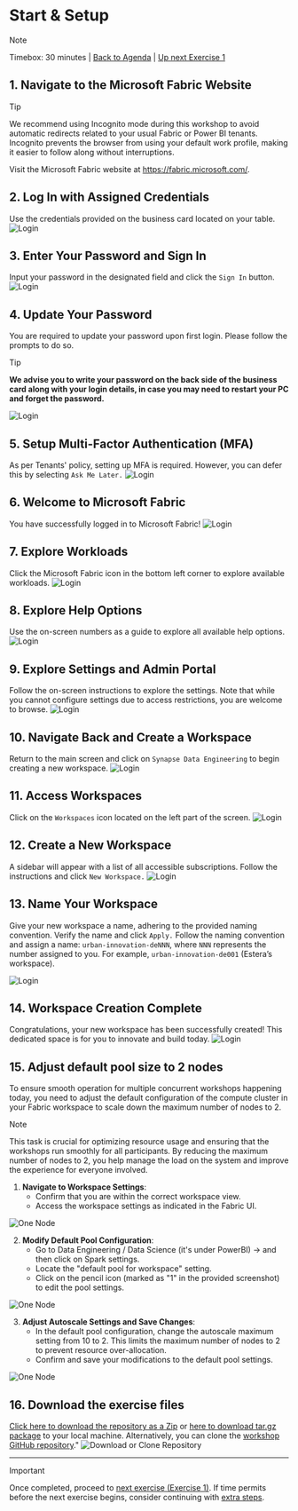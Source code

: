 # Start & Setup
> [!NOTE]
> Timebox: 30 minutes | [Back to Agenda](./../README.md#agenda) | [Up next Exercise 1](./../exercise-1/exercise-1.md)
   
## 1. Navigate to the Microsoft Fabric Website

> [!TIP]
> We recommend using Incognito mode during this workshop to avoid automatic redirects related to your usual Fabric or Power BI tenants. Incognito prevents the browser from using your default work profile, making it easier to follow along without interruptions.

Visit the Microsoft Fabric website at https://fabric.microsoft.com/.

## 2. Log In with Assigned Credentials
Use the credentials provided on the business card located on your table.
![Login](../screenshots/start/1.jpg)

## 3. Enter Your Password and Sign In
Input your password in the designated field and click the `Sign In` button.
![Login](../screenshots/start/2.jpg)

## 4. Update Your Password
You are required to update your password upon first login. Please follow the prompts to do so.

> [!TIP]  
> **We advise you to write your password on the back side of the business card along with your login details, in case you may need to restart your PC and forget the password.**

![Login](../screenshots/start/9.jpg)

## 5. Setup Multi-Factor Authentication (MFA)
As per Tenants' policy, setting up MFA is required. However, you can defer this by selecting `Ask Me Later.`
![Login](../screenshots/start/10.jpg)

## 6. Welcome to Microsoft Fabric
You have successfully logged in to Microsoft Fabric!
![Login](../screenshots/start/4.jpg)

## 7. Explore Workloads
Click the Microsoft Fabric icon in the bottom left corner to explore available workloads.
![Login](../screenshots/start/5.jpg)

## 8. Explore Help Options
Use the on-screen numbers as a guide to explore all available help options.
![Login](../screenshots/start/7.jpg)

## 9. Explore Settings and Admin Portal
Follow the on-screen instructions to explore the settings. Note that while you cannot configure settings due to access restrictions, you are welcome to browse.
![Login](../screenshots/start/8.jpg)

## 10. Navigate Back and Create a Workspace
Return to the main screen and click on `Synapse Data Engineering` to begin creating a new workspace.
![Login](../screenshots/start/11.jpg)

## 11. Access Workspaces
Click on the `Workspaces` icon located on the left part of the screen.
![Login](../screenshots/start/12.jpg)

## 12. Create a New Workspace
A sidebar will appear with a list of all accessible subscriptions. Follow the instructions and click `New Workspace.`
![Login](../screenshots/start/13.jpg)

## 13. Name Your Workspace
Give your new workspace a name, adhering to the provided naming convention. Verify the name and click `Apply.` Follow the naming convention and assign a name: `urban-innovation-deNNN`, where `NNN` represents the number assigned to you. For example, `urban-innovation-de001` (Estera’s workspace).

![Login](../screenshots/start/14.jpg)

## 14. Workspace Creation Complete
Congratulations, your new workspace has been successfully created! This dedicated space is for you to innovate and build today.
![Login](../screenshots/start/15.jpg)


## 15. Adjust default pool size to 2 nodes

To ensure smooth operation for multiple concurrent workshops happening today, you need to adjust the default configuration of the compute cluster in your Fabric workspace to scale down the maximum number of nodes to 2.

> [!NOTE]  
>  This task is crucial for optimizing resource usage and ensuring that the workshops run smoothly for all participants. By reducing the maximum number of nodes to 2, you help manage the load on the system and improve the experience for everyone involved.


1. **Navigate to Workspace Settings**:
   - Confirm that you are within the correct workspace view.
   - Access the workspace settings as indicated in the Fabric UI.

![One Node](../screenshots/extra/onenode1.jpg)

2. **Modify Default Pool Configuration**:
   - Go to Data Engineering / Data Science (it's under PowerBI) -> and then click on Spark settings. 
   - Locate the "default pool for workspace" setting.
   - Click on the pencil icon (marked as "1" in the provided screenshot) to edit the pool settings.

![One Node](../screenshots/extra/onenode2.jpg)

3. **Adjust Autoscale Settings and Save Changes**:
   - In the default pool configuration, change the autoscale maximum setting from 10 to 2. This limits the maximum number of nodes to 2 to prevent resource over-allocation.
   - Confirm and save your modifications to the default pool settings.

![One Node](../screenshots/extra/onenode3.jpg)


## 16. Download the exercise files
 
[Click here to download the repository as a Zip](https://github.com/ekote/Build-Your-First-End-to-End-Lakehouse-Solution/archive/refs/tags/fabcon.zip) or [here to download tar.gz package](https://github.com/ekote/Build-Your-First-End-to-End-Lakehouse-Solution/archive/refs/tags/fabcon.tar.gz) to your local machine. Alternatively, you can clone the [workshop GitHub repository](https://github.com/ekote/Build-Your-First-End-to-End-Lakehouse-Solution/tree/fabcon)."
![Download or Clone Repository](../screenshots/start/CloneDownloadRepo.png)

---

> [!IMPORTANT]
> Once completed, proceed to [next exercise (Exercise 1)](./../exercise-1/exercise-1.md). If time permits before the next exercise begins, consider continuing with [extra steps](../exercise-extra/extra.md).
